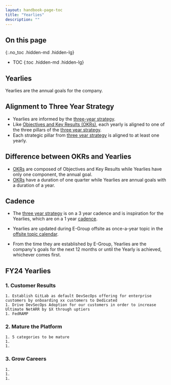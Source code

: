 ```yaml
---
layout: handbook-page-toc
title: "Yearlies"
description: ""
---
```


## On this page
{:.no_toc .hidden-md .hidden-lg}

- TOC
{:toc .hidden-md .hidden-lg}

## Yearlies

Yearlies are the annual goals for the company. 

## Alignment to Three Year Strategy 

- Yearlies are informed by the [three-year strategy](https://about.gitlab.com/company/strategy/). 
- Like [Objectives and Key Results (OKRs)](https://about.gitlab.com/company/okrs/), each yearly is aligned to one of the three pillars of the [three year strategy](/company/strategy/#three-year-strategy). 
- Each strategic pillar from [three year strategy](/company/strategy/#three-year-strategy) is aligned to at least one yearly.

## Difference between OKRs and Yearlies

- [OKRs](https://about.gitlab.com/company/okrs/) are composed of Objectives and Key Results while Yearlies have only one component, the annual goal.
- [OKRs](https://about.gitlab.com/company/okrs/) have a duration of one quarter while Yearlies are annual goals with a duration of a year.

## Cadence

- The [three year strategy](/company/strategy/#three-year-strategy) is on a 3 year cadence and is inspiration for the Yearlies, which are on a 1 year [cadence](/company/cadence/#year). 

- Yearlies are updated during E-Group offsite as  once-a-year topic in the [offsite topic calendar](https://about.gitlab.com/company/offsite/#offsite-topic-calendar). 

- From the time they are established by E-Group, Yearlies are the company's goals for the next 12 months or until the Yearly is achieved, whichever comes first.

## FY24 Yearlies


### 1. Customer Results 
 
    1. Establish GitLab as default DevSecOps offering for enterprise customers by onboarding xx customers to Dedicated 
    1. Drive DevSecOps Adoption for our customers in order to increase Ultimate NetARR by $X through uptiers   
    1. FedRAMP

### 2. Mature the Platform 
    1. 5 categories to be mature
    1. 
    1.

### 3. Grow Careers 
    1. 
    1. 
    1.     